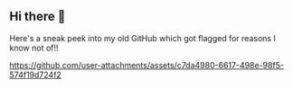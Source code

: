 ## Hi there 👋

<!--
**0mBudsMann/0mBudsMann** is a ✨ _special_ ✨ repository because its `README.md` (this file) appears on your GitHub profile.

Here are some ideas to get you started:

- 🔭 I’m currently working on ...
- 🌱 I’m currently learning ...
- 👯 I’m looking to collaborate on ...
- 🤔 I’m looking for help with ...
- 💬 Ask me about ...
- 📫 How to reach me: ...
- 😄 Pronouns: ...
- ⚡ Fun fact: ...
-->
Here's a sneak peek into my old GitHub which got flagged for reasons I know not of!!

https://github.com/user-attachments/assets/c7da4980-6617-498e-98f5-574f19d724f2


